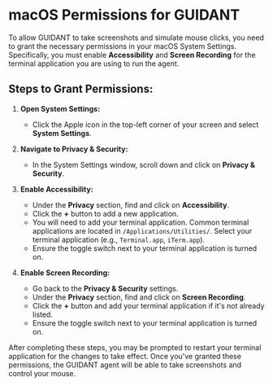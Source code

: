 # macOS Permissions for GUIDANT

To allow GUIDANT to take screenshots and simulate mouse clicks, you need to grant the necessary permissions in your macOS System Settings. Specifically, you must enable **Accessibility** and **Screen Recording** for the terminal application you are using to run the agent.

## Steps to Grant Permissions:

1.  **Open System Settings:**
    *   Click the Apple icon in the top-left corner of your screen and select **System Settings**.

2.  **Navigate to Privacy & Security:**
    *   In the System Settings window, scroll down and click on **Privacy & Security**.

3.  **Enable Accessibility:**
    *   Under the **Privacy** section, find and click on **Accessibility**.
    *   Click the **+** button to add a new application.
    *   You will need to add your terminal application. Common terminal applications are located in `/Applications/Utilities/`. Select your terminal application (e.g., `Terminal.app`, `iTerm.app`).
    *   Ensure the toggle switch next to your terminal application is turned on.

4.  **Enable Screen Recording:**
    *   Go back to the **Privacy & Security** settings.
    *   Under the **Privacy** section, find and click on **Screen Recording**.
    *   Click the **+** button and add your terminal application if it's not already listed.
    *   Ensure the toggle switch next to your terminal application is turned on.

After completing these steps, you may be prompted to restart your terminal application for the changes to take effect. Once you've granted these permissions, the GUIDANT agent will be able to take screenshots and control your mouse.
